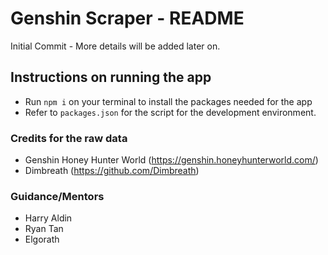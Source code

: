 # Genshin Scraper - README

Initial Commit - More details will be added later on.

## Instructions on running the app
- Run `npm i` on your terminal to install the packages needed for the app
- Refer to `packages.json` for the script for the development environment.


### Credits for the raw data
- Genshin Honey Hunter World (https://genshin.honeyhunterworld.com/)
- Dimbreath (https://github.com/Dimbreath)


### Guidance/Mentors
- Harry Aldin
- Ryan Tan
- Elgorath